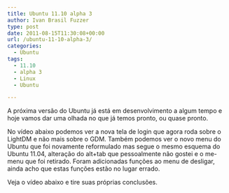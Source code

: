 ```yaml
---
title: Ubuntu 11.10 alpha 3
author: Ivan Brasil Fuzzer
type: post
date: 2011-08-15T11:30:08+00:00
url: /ubuntu-11-10-alpha-3/
categories:
  - Ubuntu
tags:
  - 11.10
  - alpha 3
  - Linux
  - Ubuntu

---
```

A próxima versão do Ubuntu já está em desenvolvimento a algum tempo e hoje vamos dar uma olhada no que já temos pronto, ou quase pronto.

No vídeo abaixo podemos ver a nova tela de login que agora roda sobre o LightDM e não mais sobre o GDM. Também podemos ver o novo menu do Ubuntu que foi novamente reformulado mas segue o mesmo esquema do Ubuntu 11.04, alteração do alt+tab que pessoalmente não gostei e o me-menu que foi retirado. Foram adicionadas funções ao menu de desligar, ainda acho que estas funções estão no lugar errado.

Veja o vídeo abaixo e tire suas próprias conclusões.

<p style="text-align: center;">
</p>